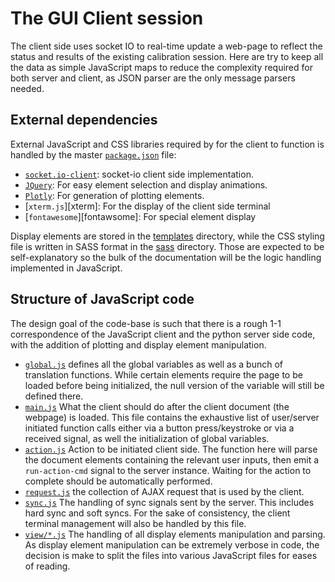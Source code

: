 # The GUI Client session

The client side uses socket IO to real-time update a web-page to reflect the
status and results of the existing calibration session. Here are try to keep all
the data as simple JavaScript maps to reduce the complexity required for both
server and client, as JSON parser are the only message parsers needed.

## External dependencies

External JavaScript and CSS libraries required by for the client to function is
handled by the master [`package.json`](../../package.json) file:

- [`socket.io-client`][socketioclient]: socket-io client side implementation.
- [`JQuery`][jquery]: For easy element selection and display animations.
- [`Plotly`][plotly]: For generation of plotting elements.
- [`xterm.js`][xterm]: For the display of the client side terminal
- [`fontawesome`][fontawsome]: For special element display

Display elements are stored in the [templates](../templates) directory, while the
CSS styling file is written in SASS format in the [sass](sass) directory. Those
are expected to be self-explanatory so the bulk of the documentation will be the
logic handling implemented in JavaScript.

## Structure of JavaScript code

The design goal of the code-base is such that there is a rough 1-1 correspondence
of the JavaScript client and the python server side code, with the addition of
plotting and display element manipulation.

- [`global.js`](js/global.js) defines all the global variables as well as a bunch
  of translation functions. While certain elements require the page to be loaded
  before being initialized, the null version of the variable will still be
  defined there.
- [`main.js`](js/main.js) What the client should do after the client document (the
  webpage) is loaded. This file contains the exhaustive list of user/server
  initiated function calls either via a button press/keystroke or via a received
  signal, as well the initialization of global variables.
- [`action.js`](js/action.js) Action to be initiated client side. The function here
  will parse the document elements containing the relevant user inputs, then emit
  a `run-action-cmd` signal to the server instance. Waiting for the action to
  complete should be automatically performed.
- [`request.js`](js/request.js) the collection of AJAX request that is used by the
  client.
- [`sync.js`](js/sync.js) The handling of sync signals sent by the server. This
  includes hard sync and soft syncs. For the sake of consistency, the client
  terminal management will also be handled by this file.
- [`view/*.js`](js/view) The handling of all display elements manipulation and
  parsing. As display element manipulation can be extremely verbose in code, the
  decision is make to split the files into various JavaScript files for eases of
  reading.

[socketioclient]: https://github.com/socketio/socket.io-client
[jquery]: https://jquery.com/
[plotly]: https://plotly.com/javascript/
[xtermjs]: https://xtermjs.org/
[fontawesome]: https://fontawesome.com/
